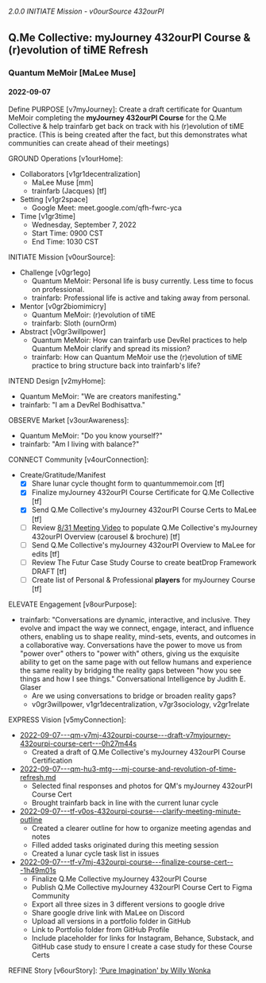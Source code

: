###### 2.0.0 INITIATE Mission - v0ourSource 432ourPI
## Q.Me Collective: myJourney 432ourPI Course & (r)evolution of tiME Refresh
### Quantum MeMoir [MaLee Muse]
#### 2022-09-07

Define PURPOSE [v7myJourney]: Create a draft certificate for Quantum MeMoir completing the **myJourney 432ourPI Course** for the Q.Me Collective & help trainfarb get back on track with his (r)evolution of tiME practice. (This is being created after the fact, but this demonstrates what communities can create ahead of their meetings)

GROUND Operations [v1ourHome]: 
- Collaborators [v1gr1decentralization]
  - MaLee Muse [mm]
  - trainfarb (Jacques) [tf]
- Setting [v1gr2space]
  - Google Meet: meet.google.com/qfh-fwrc-yca
- Time [v1gr3time]
  - Wednesday, September 7, 2022
  - Start Time: 0900 CST
  - End Time: 1030 CST

INITIATE Mission [v0ourSource]:
- Challenge [v0gr1ego]
  - Quantum MeMoir: Personal life is busy currently. Less time to focus on professional.
  - trainfarb: Professional life is active and taking away from personal.
- Mentor [v0gr2biomimicry]
  - Quantum MeMoir: (r)evolution of tiME
  - trainfarb: Sloth (ournOrm)
- Abstract [v0gr3willpower]
  - Quantum MeMoir: How can trainfarb use DevRel practices to help Quantum MeMoir clarify and spread its mission?
  - trainfarb: How can Quantum MeMoir use the (r)evolution of tiME practice to bring structure back into trainfarb's life?

INTEND Design [v2myHome]:
- Quantum MeMoir: "We are creators manifesting."
- trainfarb: "I am a DevRel Bodhisattva."

OBSERVE Market [v3ourAwareness]:
- Quantum MeMoir: "Do you know yourself?"
- trainfarb: "Am I living with balance?"

CONNECT Community [v4ourConnection]:
- Create/Gratitude/Manifest
  - [x] Share lunar cycle thought form to quantummemoir.com [tf]
  - [x] Finalize myJourney 432ourPI Course Certificate for Q.Me Collective [tf]
  - [x] Send Q.Me Collective's myJourney 432ourPI Course Certs to MaLee [tf]
  - [ ] Review [8/31 Meeting Video](https://drive.google.com/file/d/1VA-IJQcItJNcFLz-zjCG7yEWAW_3pNiv/view?usp=sharing) to populate Q.Me Collective's myJourney 432ourPI Overview (carousel & brochure) [tf]
  - [ ] Send Q.Me Collective's myJourney 432ourPI Overview to MaLee for edits [tf]
  - [ ] Review The Futur Case Study Course to create beatDrop Framework DRAFT [tf]
  - [ ] Create list of Personal & Professional **players** for myJourney Course [tf]

ELEVATE Engagement [v8ourPurpose]:
- trainfarb: "Conversations are dynamic, interactive, and inclusive. They evolve and impact the way we connect, engage, interact, and influence others, enabling us to shape reality, mind-sets, events, and outcomes in a collaborative way. Conversations have the power to move us from "power over" others to "power with" others, giving us the exquisite ability to get on the same page with out fellow humans and experience the same reality by bridging the reality gaps between "how you see things and how I see things." Conversational Intelligence by Judith E. Glaser
  - Are we using conversations to bridge or broaden reality gaps?
  - v0gr3willpower, v1gr1decentralization, v7gr3sociology, v2gr1relate

EXPRESS Vision [v5myConnection]:
- [2022-09-07---qm-v7mj-432ourpi-course---draft-v7myjourney-432ourpi-course-cert---0h27m44s](https://www.loom.com/share/6f8bf9c7c6164df08679df12e8f4711e)
  - Created a draft of Q.Me Collective's myJourney 432ourPI Course Certification
- [2022-09-07---qm-hu3-mtg---mj-course-and-revolution-of-time-refresh.md](https://drive.google.com/file/d/12rNoOllRJwfbZoCvHxBMzXbleNkT5XPk/view?usp=sharing)
  - Selected final responses and photos for QM's myJourney 432ourPI Course Cert
  - Brought trainfarb back in line with the current lunar cycle
- [2022-09-07---tf-v0os-432ourpi-course---clarify-meeting-minute-outline](https://www.loom.com/share/4ce7a4d3cf934472a315689591ec1367)
  - Created a clearer outline for how to organize meeting agendas and notes
  - Filled added tasks originated during this meeting session
  - Created a lunar cycle task list in issues
- [2022-09-07---tf-v7mj-432ourpi-course---finalize-course-cert---1h49m01s](https://www.loom.com/share/1135299140d24a4793109ad055ac66b1)
  - Finalize Q.Me Collective myJourney 432ourPI Course
  - Publish Q.Me Collective myJourney 432ourPI Course Cert to Figma Community
  - Export all three sizes in 3 different versions to google drive
  - Share google drive link with MaLee on Discord
  - Upload all versions in a portfolio folder in GitHub
  - Link to Portfolio folder from GitHub Profile
  - Include placeholder for links for Instagram, Behance, Substack, and GitHub case study to ensure I create a case study for these Course Certs

REFINE Story [v6ourStory]: ['Pure Imagination' by Willy Wonka](https://youtu.be/LIYNk4ARUR8)
